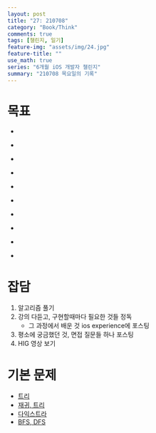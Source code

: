 ```yaml
---
layout: post
title: "27: 210708"
category: "Book/Think"
comments: true
tags: [챌린지, 일기]
feature-img: "assets/img/24.jpg"
feature-title: ""
use_math: true
series: "6개월 iOS 개발자 챌린지"
summary: "210708 목요일의 기록"
---
```



# 목표
* ~~~약먹기~~~
* ~~~iOS HIG 보기~~~
* ~~~42 서울 미팅~~~
* ~~~광고삽입 다시 -> 실패 시간 복잡도를 더 줄여야함~~~
* ~~~백준 2개~~~
* ~~~프로그래머스 3단계 하나~~~
* ~~~트리 다시 풀기~~~
* ~~~카카오 인턴 쓰기~~~
* ~~~강의 듣기 -> 따라 치기~~~
* ~~~데이터 감잡기~~~


# 잡담

1. 알고리즘 풀기
2. 강의 다듣고, 구현할때마다 필요한 것들 정독
   * 그 과정에서 배운 것 ios experience에 포스팅
3. 평소에 궁금했던 것, 면접 질문들 하나 포스팅
4. HIG 영상 보기

# 기본 문제

* [트리](https://programmers.co.kr/learn/courses/30/lessons/42892)
* [재귀, 트리](https://www.acmicpc.net/workbook/view/2462)
* [다익스트라](https://www.acmicpc.net/workbook/view/3211)
* [BFS, DFS](https://www.acmicpc.net/workbook/view/1833)